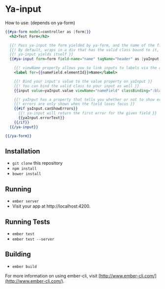 # Ya-input

How to use: (depends on ya-form)

```hbs
{{#ya-form model=controller as |form|}}
  <h2>Test Form</h2>

  {{! Pass ya-input the form yielded by ya-form, and the name of the field you want to make the input for }}
  {{! By default, wraps in a div that has the valid class bound to it, can change it via the tagName property }}
  {{! ya-input yields itself }}
  {{#ya-input form=form field-name="name" tagName="header" as |yaInput|}}

    {{! viewName property allows you to link inputs to labels via the assigned id }}
    <label for={{nameField.elementId}}>Name</label>

    {{! Bind your input's value to the value property on yaInput }}
    {{! You can bind the valid class to your input as well }}
    {{input value=yaInput.value viewName="nameField" classBinding=":blah yaInput.validClass"}}

    {{! yaInput has a property that tells you whether or not to show errors for that field }}
    {{! errors are only shown when the field loses focus }}
    {{#if yaInput.canShowErrors}}
      {{! ya-input will return the first error for the given field }}
      {{yaInput.errorText}}
    {{/if}}
  {{/ya-input}}

{{/ya-form}}
```

## Installation

* `git clone` this repository
* `npm install`
* `bower install`

## Running

* `ember server`
* Visit your app at http://localhost:4200.

## Running Tests

* `ember test`
* `ember test --server`

## Building

* `ember build`

For more information on using ember-cli, visit [http://www.ember-cli.com/](http://www.ember-cli.com/).
